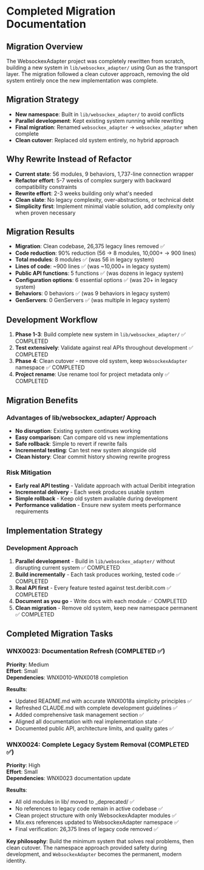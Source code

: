 # Completed Migration Documentation

## Migration Overview
The WebsockexAdapter project was completely rewritten from scratch, building a new system in `lib/websockex_adapter/` using Gun as the transport layer. The migration followed a clean cutover approach, removing the old system entirely once the new implementation was complete.

## Migration Strategy
- **New namespace**: Built in `lib/websockex_adapter/` to avoid conflicts
- **Parallel development**: Kept existing system running while rewriting
- **Final migration**: Renamed `websockex_adapter` → `websockex_adapter` when complete
- **Clean cutover**: Replaced old system entirely, no hybrid approach

## Why Rewrite Instead of Refactor
- **Current state**: 56 modules, 9 behaviors, 1,737-line connection wrapper
- **Refactor effort**: 5-7 weeks of complex surgery with backward compatibility constraints
- **Rewrite effort**: 2-3 weeks building only what's needed
- **Clean slate**: No legacy complexity, over-abstractions, or technical debt
- **Simplicity first**: Implement minimal viable solution, add complexity only when proven necessary

## Migration Results
- **Migration**: Clean codebase, 26,375 legacy lines removed ✅
- **Code reduction**: 90% reduction (56 → 8 modules, 10,000+ → 900 lines)
- **Total modules**: 8 modules ✅ (was 56 in legacy system)
- **Lines of code**: ~900 lines ✅ (was ~10,000+ in legacy system)
- **Public API functions**: 5 functions ✅ (was dozens in legacy system)
- **Configuration options**: 6 essential options ✅ (was 20+ in legacy system)
- **Behaviors**: 0 behaviors ✅ (was 9 behaviors in legacy system)
- **GenServers**: 0 GenServers ✅ (was multiple in legacy system)

## Development Workflow
1. **Phase 1-3**: Build complete new system in `lib/websockex_adapter/` ✅ COMPLETED
2. **Test extensively**: Validate against real APIs throughout development ✅ COMPLETED
3. **Phase 4**: Clean cutover - remove old system, keep `WebsockexAdapter` namespace ✅ COMPLETED
4. **Project rename**: Use rename tool for project metadata only ✅ COMPLETED

## Migration Benefits

### Advantages of lib/websockex_adapter/ Approach
- **No disruption**: Existing system continues working
- **Easy comparison**: Can compare old vs new implementations
- **Safe rollback**: Simple to revert if rewrite fails
- **Incremental testing**: Can test new system alongside old
- **Clean history**: Clear commit history showing rewrite progress

### Risk Mitigation
- **Early real API testing** - Validate approach with actual Deribit integration
- **Incremental delivery** - Each week produces usable system
- **Simple rollback** - Keep old system available during development
- **Performance validation** - Ensure new system meets performance requirements

## Implementation Strategy

### Development Approach
1. **Parallel development** - Build in `lib/websockex_adapter/` without disrupting current system ✅ COMPLETED
2. **Build incrementally** - Each task produces working, tested code ✅ COMPLETED
3. **Real API first** - Every feature tested against test.deribit.com ✅ COMPLETED
4. **Document as you go** - Write docs with each module ✅ COMPLETED
5. **Clean migration** - Remove old system, keep new namespace permanent ✅ COMPLETED

## Completed Migration Tasks

### WNX0023: Documentation Refresh (COMPLETED ✅)
**Priority**: Medium  
**Effort**: Small  
**Dependencies**: WNX0010-WNX0018 completion

**Results**: 
- Updated README.md with accurate WNX0018a simplicity principles ✅
- Refreshed CLAUDE.md with complete development guidelines ✅
- Added comprehensive task management section ✅
- Aligned all documentation with real implementation state ✅
- Documented public API, architecture limits, and quality gates ✅

### WNX0024: Complete Legacy System Removal (COMPLETED ✅)
**Priority**: High  
**Effort**: Small  
**Dependencies**: WNX0023 documentation update

**Results**:
- All old modules in lib/ moved to _deprecated/ ✅
- No references to legacy code remain in active codebase ✅
- Clean project structure with only WebsockexAdapter modules ✅
- Mix.exs references updated to WebsockexAdapter namespace ✅
- Final verification: 26,375 lines of legacy code removed ✅

**Key philosophy**: Build the minimum system that solves real problems, then clean cutover. The namespace approach provided safety during development, and `WebsockexAdapter` becomes the permanent, modern identity.
